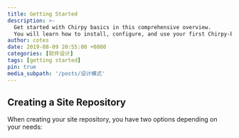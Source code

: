 ```yaml
---
title: Getting Started
description: >-
  Get started with Chirpy basics in this comprehensive overview.
  You will learn how to install, configure, and use your first Chirpy-based website, as well as deploy it to a web server.
author: cotes
date: 2019-08-09 20:55:00 +0800
categories: [软件设计]
tags: [getting started]
pin: true
media_subpath: '/posts/设计模式'
---
```


## Creating a Site Repository

When creating your site repository, you have two options depending on your needs:
